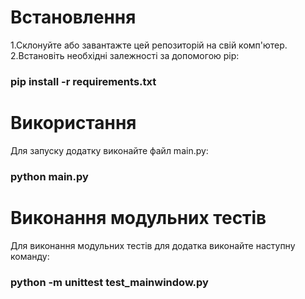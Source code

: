 <h1>Встановлення</h1>
1.Склонуйте або завантажте цей репозиторій на свій комп'ютер.<br>
2.Встановіть необхідні залежності за допомогою pip:
<h3>pip install -r requirements.txt</h3>

<h1>Використання</h1>
Для запуску додатку виконайте файл main.py:
<h3>python main.py</h3>

<h1>Виконання модульних тестів</h1>
Для виконання модульних тестів для додатка виконайте наступну команду:
<h3>python -m unittest test_mainwindow.py</h3>
